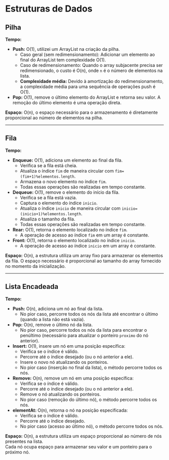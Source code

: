 # Estruturas de Dados

## Pilha
**Tempo:**  
- **Push:** O(1), utilizei um ArrayList na criação da pilha.  
  - Caso geral (sem redimensionamento): Adicionar um elemento ao final do ArrayList tem complexidade O(1).  
  - Caso de redimensionamento: Quando o array subjacente precisa ser redimensionado, o custo é O(n), onde `n` é o número de elementos na lista.  
  - **Complexidade média:** Devido à amortização do redimensionamento, a complexidade média para uma sequência de operações push é O(1).  
- **Pop:** O(1), remove o último elemento do ArrayList e retorna seu valor. A remoção do último elemento é uma operação direta.  

**Espaço:** O(n), o espaço necessário para o armazenamento é diretamente proporcional ao número de elementos na pilha.

---

## Fila
**Tempo:**  
- **Enqueue:** O(1), adiciona um elemento ao final da fila.  
  - Verifica se a fila está cheia.  
  - Atualiza o índice `fim` de maneira circular com `fim=(fim+1)%elementos.length`.  
  - Armazena o novo elemento no índice `fim`.  
  - Todas essas operações são realizadas em tempo constante.  
- **Dequeue:** O(1), remove o elemento do início da fila.  
  - Verifica se a fila está vazia.  
  - Captura o elemento do índice `inicio`.  
  - Atualiza o índice `inicio` de maneira circular com `inicio=(inicio+1)%elementos.length`.  
  - Atualiza o tamanho da fila.  
  - Todas essas operações são realizadas em tempo constante.  
- **Rear:** O(1), retorna o elemento localizado no índice `fim`.  
  - A operação de acesso ao índice `fim` em um array é constante.  
- **Front:** O(1), retorna o elemento localizado no índice `inicio`.  
  - A operação de acesso ao índice `inicio` em um array é constante.  

**Espaço:** O(n), a estrutura utiliza um array fixo para armazenar os elementos da fila. O espaço necessário é proporcional ao tamanho do array fornecido no momento da inicialização.

---

## Lista Encadeada
**Tempo:**  
- **Push:** O(n), adiciona um nó ao final da lista.  
  - No pior caso, percorre todos os nós da lista até encontrar o último (quando a lista não está vazia).  
- **Pop:** O(n), remove o último nó da lista.  
  - No pior caso, percorre todos os nós da lista para encontrar o penúltimo (necessário para atualizar o ponteiro `proximo` do nó anterior).  
- **Insert:** O(1), insere um nó em uma posição específica:  
  - Verifica se o índice é válido.  
  - Percorre até o índice desejado (ou o nó anterior a ele).  
  - Insere o novo nó atualizando os ponteiros.  
  - No pior caso (inserção no final da lista), o método percorre todos os nós.  
- **Remove:** O(n), remove um nó em uma posição específica:  
  - Verifica se o índice é válido.  
  - Percorre até o índice desejado (ou o nó anterior a ele).  
  - Remove o nó atualizando os ponteiros.  
  - No pior caso (remoção do último nó), o método percorre todos os nós.  
- **elementAt:** O(n), retorna o nó na posição especificada:  
  - Verifica se o índice é válido.  
  - Percorre até o índice desejado.  
  - No pior caso (acesso ao último nó), o método percorre todos os nós.  

**Espaço:** O(n), a estrutura utiliza um espaço proporcional ao número de nós presentes na lista.  
Cada nó ocupa espaço para armazenar seu valor e um ponteiro para o próximo nó.
